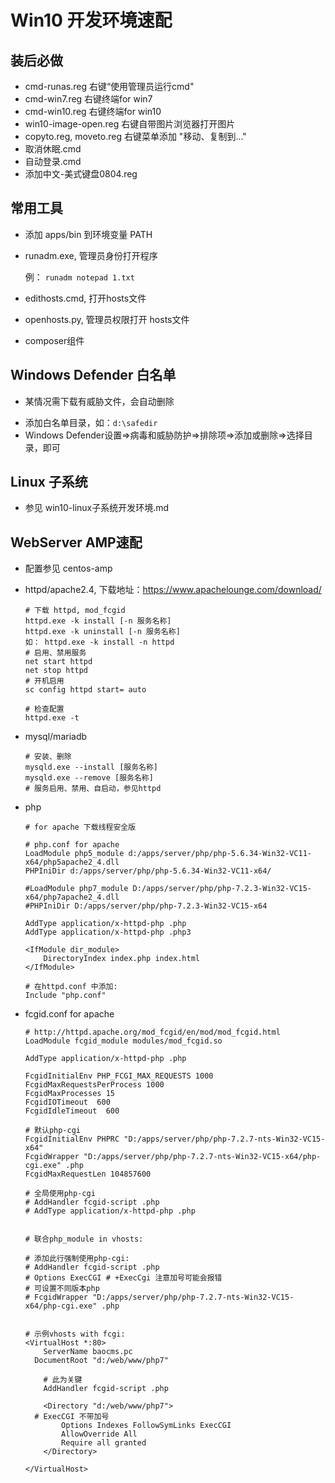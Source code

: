 # Win10 开发环境速配



## 装后必做

* cmd-runas.reg 右键“使用管理员运行cmd"
* cmd-win7.reg 右键终端for win7
* cmd-win10.reg 右键终端for win10
* win10-image-open.reg 右键自带图片浏览器打开图片
* copyto.reg, moveto.reg 右键菜单添加 "移动、复制到..."
* 取消休眠.cmd
* 自动登录.cmd
* 添加中文-美式键盘0804.reg



## 常用工具

* 添加 apps/bin 到环境变量 PATH

* runadm.exe, 管理员身份打开程序

  例： `runadm notepad 1.txt`

* edithosts.cmd, 打开hosts文件

* openhosts.py, 管理员权限打开 hosts文件

* composer组件


## Windows Defender 白名单

* 某情况需下载有威胁文件，会自动删除

- 添加白名单目录，如：`d:\safedir`
- Windows Defender设置=>病毒和威胁防护=>排除项=>添加或删除=>选择目录，即可



## Linux 子系统

- 参见 win10-linux子系统开发环境.md


## WebServer AMP速配

* 配置参见 centos-amp

* httpd/apache2.4, 下载地址：https://www.apachelounge.com/download/

  ```
  # 下载 httpd, mod_fcgid
  httpd.exe -k install [-n 服务名称]
  httpd.exe -k uninstall [-n 服务名称]
  如： httpd.exe -k install -n httpd
  # 启用、禁用服务
  net start httpd
  net stop httpd
  # 开机启用
  sc config httpd start= auto
  
  # 检查配置
  httpd.exe -t 
  ```

* mysql/mariadb

  ```
  # 安装、删除
  mysqld.exe --install [服务名称]
  mysqld.exe --remove [服务名称]
  # 服务启用、禁用、自启动，参见httpd
  ```

* php

  ```
  # for apache 下载线程安全版
  
  # php.conf for apache
  LoadModule php5_module d:/apps/server/php/php-5.6.34-Win32-VC11-x64/php5apache2_4.dll
  PHPIniDir d:/apps/server/php/php-5.6.34-Win32-VC11-x64/
  
  #LoadModule php7_module D:/apps/server/php/php-7.2.3-Win32-VC15-x64/php7apache2_4.dll
  #PHPIniDir D:/apps/server/php/php-7.2.3-Win32-VC15-x64
  
  AddType application/x-httpd-php .php
  AddType application/x-httpd-php .php3
  
  <IfModule dir_module>
      DirectoryIndex index.php index.html
  </IfModule>
  
  # 在httpd.conf 中添加:
  Include "php.conf"
  ```

* fcgid.conf for apache

  ```
  # http://httpd.apache.org/mod_fcgid/en/mod/mod_fcgid.html
  LoadModule fcgid_module modules/mod_fcgid.so
  
  AddType application/x-httpd-php .php
  
  FcgidInitialEnv PHP_FCGI_MAX_REQUESTS 1000
  FcgidMaxRequestsPerProcess 1000
  FcgidMaxProcesses 15
  FcgidIOTimeout  600
  FcgidIdleTimeout  600
  
  # 默认php-cgi
  FcgidInitialEnv PHPRC "D:/apps/server/php/php-7.2.7-nts-Win32-VC15-x64"
  FcgidWrapper "D:/apps/server/php/php-7.2.7-nts-Win32-VC15-x64/php-cgi.exe" .php
  FcgidMaxRequestLen 104857600
  
  # 全局使用php-cgi
  # AddHandler fcgid-script .php
  # AddType application/x-httpd-php .php
  
  
  # 联合php_module in vhosts:
  
  # 添加此行强制使用php-cgi:
  # AddHandler fcgid-script .php
  # Options ExecCGI # +ExecCgi 注意加号可能会报错
  # 可设置不同版本php
  # FcgidWrapper "D:/apps/server/php/php-7.2.7-nts-Win32-VC15-x64/php-cgi.exe" .php
  
  
  # 示例vhosts with fcgi:
  <VirtualHost *:80>
      ServerName baocms.pc
  	DocumentRoot "d:/web/www/php7"
  
      # 此为关键
      AddHandler fcgid-script .php
  
      <Directory "d:/web/www/php7">
  	# ExecCGI 不带加号
          Options Indexes FollowSymLinks ExecCGI
          AllowOverride All
          Require all granted
      </Directory>
  
  </VirtualHost>
  
  ```


